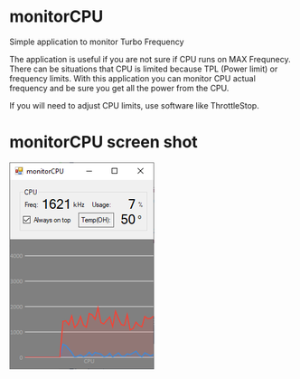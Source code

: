 # monitorCPU
Simple application to monitor Turbo Frequency

The application is useful if you are not sure if CPU runs on MAX Frequnecy.
There can be situations that CPU is limited because TPL (Power limit) or frequency limits.
With this application you can monitor CPU actual frequency and be sure you get all the power from the CPU.

If you will need to adjust CPU limits, use software like ThrottleStop.

# monitorCPU screen shot
![plot](./monitorCPU/monitorCPU_screenshot.png)
